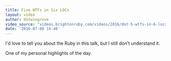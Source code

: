 ```yaml
---
title: Five WTFs in Six LOCs
layout: video
author: dotwingrove
video_source: "videos.brightonruby.com/videos/2016/dot-5-wtfs-in-6-locs.mp4"
date: '2016-07-08 14:40'
---
```


I'd love to tell you about the Ruby in this talk, but I still don’t understand it.

One of my personal highlights of the day.
